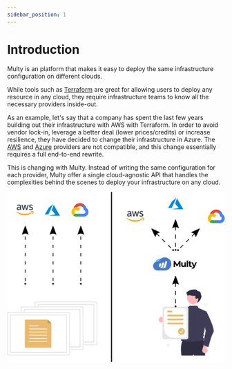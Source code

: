 ```yaml
---
sidebar_position: 1
---
```


# Introduction

Multy is an platform that makes it easy to deploy the same infrastructure configuration on different clouds.

While tools such as [Terraform](https://www.terraform.io) are great for allowing users to deploy any resource in any cloud, they require infrastructure teams to know all the necessary providers inside-out.

As an example, let's say that a company has spent the last few years building out their infrastructure with AWS with Terraform. In order to avoid vendor lock-in, leverage a better deal (lower prices/credits) or increase resilience, they have decided to change their infrastructure in Azure. The [AWS](https://registry.terraform.io/providers/hashicorp/aws/latest/docs) and [Azure](https://registry.terraform.io/providers/hashicorp/azurerm/latest/docs) providers are not compatible, and this change essentially requires a full end-to-end rewrite.

This is changing with Multy. Instead of writing the same configuration for each provider, Multy offer a single cloud-agnostic API that handles the complexities behind the scenes to deploy your infrastructure on any cloud.

<!-- <p align="center">
  <img src="assets/multy-cloud.svg" alt="" width="500" />
</p> -->

![multycloud](assets/multy-cloud.svg)

